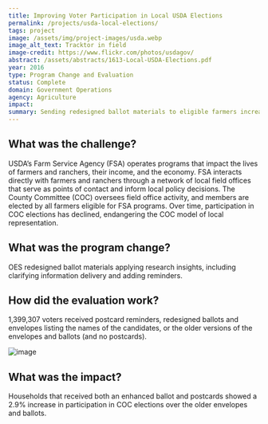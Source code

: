 ```yaml
---
title: Improving Voter Participation in Local USDA Elections
permalink: /projects/usda-local-elections/
tags: project
image: /assets/img/project-images/usda.webp
image_alt_text: Tracktor in field
image-credit: https://www.flickr.com/photos/usdagov/
abstract: /assets/abstracts/1613-Local-USDA-Elections.pdf
year: 2016
type: Program Change and Evaluation
status: Complete
domain: Government Operations
agency: Agriculture
impact:
summary: Sending redesigned ballot materials to eligible farmers increased voter participation by 2.9%.
---
```

## What was the challenge?

USDA’s Farm Service Agency (FSA) operates programs that impact the lives of farmers and ranchers, their income, and the economy. FSA interacts directly with farmers and ranchers through a network of local field offices that serve as points of contact and inform local policy decisions. The County Committee (COC) oversees field office activity, and members are elected by all farmers eligible for FSA programs. Over time, participation in COC elections has declined, endangering the COC model of local representation.

## What was the program change?

OES redesigned ballot materials applying research insights, including clarifying information delivery and adding reminders.

## How did the evaluation work?

1,399,307 voters received postcard reminders, redesigned ballots and envelopes listing the names of the candidates, or the older versions of the envelopes and ballots (and no postcards).

![image]({{site.baseurl}}/assets/img/project-images/1613-graph.webp)

## What was the impact?

Households that received both an enhanced ballot and postcards showed a 2.9% increase in participation in COC elections over the older envelopes and ballots.
